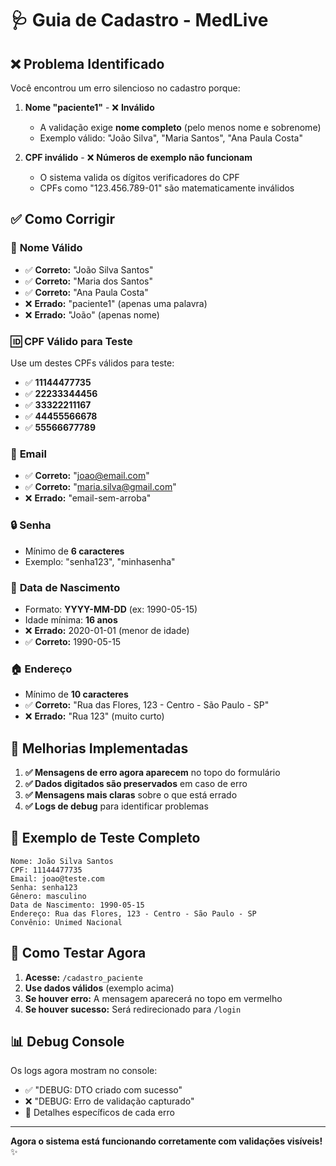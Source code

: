 # 🩺 Guia de Cadastro - MedLive

## ❌ Problema Identificado

Você encontrou um erro silencioso no cadastro porque:

1. **Nome "paciente1"** - ❌ **Inválido**
   - A validação exige **nome completo** (pelo menos nome e sobrenome)
   - Exemplo válido: "João Silva", "Maria Santos", "Ana Paula Costa"

2. **CPF inválido** - ❌ **Números de exemplo não funcionam**
   - O sistema valida os dígitos verificadores do CPF
   - CPFs como "123.456.789-01" são matematicamente inválidos

## ✅ Como Corrigir

### 📝 **Nome Válido**
- ✅ **Correto:** "João Silva Santos"
- ✅ **Correto:** "Maria dos Santos"
- ✅ **Correto:** "Ana Paula Costa"
- ❌ **Errado:** "paciente1" (apenas uma palavra)
- ❌ **Errado:** "João" (apenas nome)

### 🆔 **CPF Válido para Teste**
Use um destes CPFs válidos para teste:
- ✅ **11144477735**
- ✅ **22233344456**
- ✅ **33322211167**
- ✅ **44455566678**
- ✅ **55566677789**

### 📧 **Email**
- ✅ **Correto:** "joao@email.com"
- ✅ **Correto:** "maria.silva@gmail.com"
- ❌ **Errado:** "email-sem-arroba"

### 🔒 **Senha**
- Mínimo de **6 caracteres**
- Exemplo: "senha123", "minhasenha"

### 📅 **Data de Nascimento**
- Formato: **YYYY-MM-DD** (ex: 1990-05-15)
- Idade mínima: **16 anos**
- ❌ **Errado:** 2020-01-01 (menor de idade)
- ✅ **Correto:** 1990-05-15

### 🏠 **Endereço**
- Mínimo de **10 caracteres**
- ✅ **Correto:** "Rua das Flores, 123 - Centro - São Paulo - SP"
- ❌ **Errado:** "Rua 123" (muito curto)

## 🔧 Melhorias Implementadas

1. **✅ Mensagens de erro agora aparecem** no topo do formulário
2. **✅ Dados digitados são preservados** em caso de erro
3. **✅ Mensagens mais claras** sobre o que está errado
4. **✅ Logs de debug** para identificar problemas

## 🧪 Exemplo de Teste Completo

```
Nome: João Silva Santos
CPF: 11144477735
Email: joao@teste.com
Senha: senha123
Gênero: masculino
Data de Nascimento: 1990-05-15
Endereço: Rua das Flores, 123 - Centro - São Paulo - SP
Convênio: Unimed Nacional
```

## 🚀 Como Testar Agora

1. **Acesse:** `/cadastro_paciente`
2. **Use dados válidos** (exemplo acima)
3. **Se houver erro:** A mensagem aparecerá no topo em vermelho
4. **Se houver sucesso:** Será redirecionado para `/login`

## 📊 Debug Console

Os logs agora mostram no console:
- ✅ "DEBUG: DTO criado com sucesso"
- ❌ "DEBUG: Erro de validação capturado"
- 📝 Detalhes específicos de cada erro

---

**Agora o sistema está funcionando corretamente com validações visíveis!** ✨